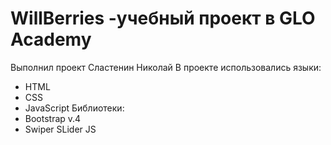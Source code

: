 # WillBerries -учебный проект в GLO Academy
Выполнил проект Сластенин Николай
В проекте использовались языки:
- HTML
- CSS
- JavaScript
Библиотеки:
- Bootstrap v.4
- Swiper SLider JS
